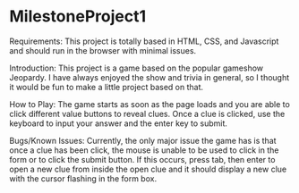 # MilestoneProject1

Requirements:
This project is totally based in HTML, CSS, and Javascript and should run in the browser with minimal issues.  


Introduction:
This project is a game based on the popular gameshow Jeopardy.  I have always enjoyed the show and trivia in general, so I thought it would be fun to make a little project based on that.  

How to Play:
The game starts as soon as the page loads and you are able to click different value buttons to reveal clues.  Once a clue is clicked, use the keyboard to input your answer and the enter key to submit.  

Bugs/Known Issues:
Currently, the only major issue the game has is that once a clue has been click, the mouse is unable to be used to click in the form or to click the submit button.  If this occurs, press tab, then enter to open a new clue from inside the open clue and it should display a new clue with the cursor flashing in the form box.  